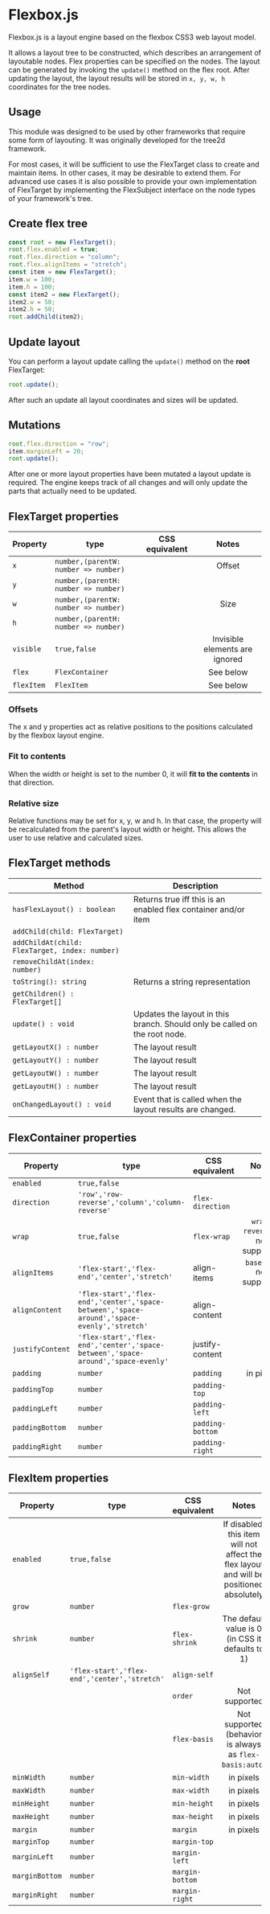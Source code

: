 # Flexbox.js

Flexbox.js is a layout engine based on the flexbox CSS3 web layout model.

It allows a layout tree to be constructed, which describes an arrangement of layoutable nodes. Flex properties can be 
specified on the nodes. The layout can be generated by invoking the `update()` method on the flex root. After updating 
the layout, the layout results will be stored in `x, y, w, h` coordinates for the tree nodes.

## Usage
This module was designed to be used by other frameworks that require some form of layouting. It was originally developed
for the tree2d framework.

For most cases, it will be sufficient to use the FlexTarget class to create and maintain items. In other cases, it may
be desirable to extend them. For advanced use cases it is also possible to provide your own implementation of FlexTarget 
by implementing the FlexSubject interface on the node types of your framework's tree.

## Create flex tree

```javascript
const root = new FlexTarget();
root.flex.enabled = true;
root.flex.direction = "column";
root.flex.alignItems = "stretch";
const item = new FlexTarget();
item.w = 100;
item.h = 100;
const item2 = new FlexTarget();
item2.w = 50;
item2.h = 50;
root.addChild(item2);
```

## Update layout

You can perform a layout update calling the `update()` method on the **root** FlexTarget:
 
```javascript
root.update();
```

After such an update all layout coordinates and sizes will be updated.

## Mutations

```javascript
root.flex.direction = "row";
item.marginLeft = 20;
root.update();
```

After one or more layout properties have been mutated a layout update is required. The engine keeps track of all 
changes and will only update the parts that actually need to be updated. 

## FlexTarget properties
| Property | type | CSS equivalent | Notes |
| -------- | ---- | -------------- |:-----:|
| `x` | `number,(parentW: number => number)` |  | Offset |
| `y` | `number,(parentH: number => number)` |  |  |
| `w` | `number,(parentW: number => number)` |  | Size |
| `h` | `number,(parentH: number => number)` |  |  |
| `visible` | `true,false` |  | Invisible elements are ignored |
| `flex`| `FlexContainer` | | See below |
| `flexItem`| `FlexItem` | | See below |

### Offsets
The x and y properties act as relative positions to the positions calculated by the flexbox layout engine.

### Fit to contents
When the width or height is set to the number 0, it will **fit to the contents** in that direction.

### Relative size
Relative functions may be set for x, y, w and h. In that case, the property will be recalculated from the parent's
layout width or height. This allows the user to use relative and calculated sizes.
 
## FlexTarget methods
| Method | Description |
| ------ | ----------- |
| `hasFlexLayout() : boolean` | Returns true iff this is an enabled flex container and/or item |
| `addChild(child: FlexTarget)` | |
| `addChildAt(child: FlexTarget, index: number)` | |
| `removeChildAt(index: number)` | |
| `toString(): string` | Returns a string representation |
| `getChildren() : FlexTarget[]` | |
| `update() : void` | Updates the layout in this branch. Should only be called on the root node. |
| `getLayoutX() : number` | The layout result |
| `getLayoutY() : number` | The layout result |
| `getLayoutW() : number` | The layout result |
| `getLayoutH() : number` | The layout result |
| `onChangedLayout() : void` | Event that is called when the layout results are changed. |

## FlexContainer properties

| Property | type | CSS equivalent | Notes |
| -------- | ---- | -------------- |:-----:|
| `enabled` | `true,false` | | |
| `direction`| `'row','row-reverse','column','column-reverse'` | `flex-direction` | |
| `wrap` | `true,false` | `flex-wrap` | `wrap-reverse` is not supported |
| `alignItems` | `'flex-start','flex-end','center','stretch'` | align-items | `baseline` not supported |
| `alignContent` | `'flex-start','flex-end','center','space-between','space-around','space-evenly','stretch'` | align-content | |
| `justifyContent` | `'flex-start','flex-end','center','space-between','space-around','space-evenly'` | justify-content | |
| `padding` | `number` | `padding` | in pixels |
| `paddingTop` | `number` | `padding-top` | |
| `paddingLeft` | `number` | `padding-left` | |
| `paddingBottom` | `number` | `padding-bottom` | |
| `paddingRight` | `number` | `padding-right` | |

## FlexItem properties

| Property | type | CSS equivalent | Notes |
| -------- | ---- | -------------- |:-----:|
| `enabled` | `true,false` | | If disabled, this item will not affect the flex layout and will be positioned absolutely |
| `grow`| `number` | `flex-grow` | |
| `shrink`| `number` | `flex-shrink` | The default value is 0 (in CSS it defaults to 1) |
| `alignSelf` | `'flex-start','flex-end','center','stretch'` | `align-self` | |
|  |  | `order` | Not supported |
|  |  | `flex-basis` | Not supported (behavior is always as `flex-basis:auto`) |
| `minWidth` | `number` | `min-width` | in pixels |
| `maxWidth` | `number` | `max-width` | in pixels |
| `minHeight` | `number` | `min-height` | in pixels |
| `maxHeight` | `number` | `max-height` | in pixels |
| `margin` | `number` | `margin` | in pixels |
| `marginTop` | `number` | `margin-top` | |
| `marginLeft` | `number` | `margin-left` | |
| `marginBottom` | `number` | `margin-bottom` | |
| `marginRight` | `number` | `margin-right` | |

